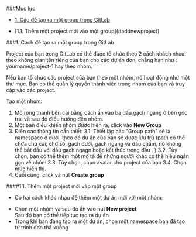 ###Mục lục

- [1. Các để tạo ra một group trong GitLab](#createnewgroup)
<ul>
<li>[1.1. Thêm một project mới vào một group](#addnewproject)
</ul>

<a name="createnewgroup">
###1. Cách để tạo ra một group trong GitLab

Project của bạn trong GitLab có thể được tổ chức theo 2 cách khách nhau: theo không gian tên riêng của bạn cho các dự án đơn, chẳng hạn như : yourname/project-1 hay theo nhóm.

Nếu bạn tổ chức các project của bạn theo một nhóm, nó hoạt động như một thư mục. Bạn có thể quản lý quyền thành viên trong nhóm của bạn và truy cập vào các project.

Tạo một nhóm:
1. Mở rộng thanh bên cái bằng cách ấn vào ba dấu gạch ngang ở bên góc trái và sau đó điều hướng đến nhóm.
2. Một bản điều khiển nhóm được hiện ra, click vào <b>New Group</b>
3. Điền các thông tin cần thiết:
3.1. Thiết lập các "Group path" sẽ là namespace ở dưới, theo đó dự án của bạn sẽ được lưu trữ (path có thể chứa chữ cái, chữ số, gạch dưới, gạch ngang và dấu chấm, nó không thể bắt đầu với dấu gạch ngagn hoặc kết thúc trong đấu . )
3.2. Tùy chọn, bạn có thể thêm một mô tả để những người khác có thể hiểu ngắn gọn về nhóm
3.3. Tùy chọn, chọn avatar cho project của bạn
3.4. Chọn mức hiển thị.
4. Cuối cùng, click và nút <b>Create group</b>
<a name="addnewproject">
####1.1. Thêm một project mới vào một group

- Có hai cách khác nhau để thêm một dự án mới với một nhóm:
<ul>
<li>Chọn một nhóm và sau đó ấn vào nut <b>New project</b></li>
Sau đó bạn có thể tiếp tục tạo ra dự án
<li>Trong khi bạn đang tạo ra một dự án, chọn một namespace bạn đã tạo từ trình đơn thả xuống</li>
</ul>
